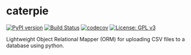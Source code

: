 # caterpie
[![PyPI version](https://badge.fury.io/py/caterpie.svg)](https://badge.fury.io/py/caterpie)
[![Build Status](https://travis-ci.org/smk508/caterpie.svg?branch=master)](https://travis-ci.org/smk508/caterpie)
[![codecov](https://codecov.io/gh/smk508/caterpie/branch/master/graph/badge.svg)](https://codecov.io/gh/smk508/caterpie)
[![License: GPL v3](https://img.shields.io/badge/License-GPLv3-blue.svg)](https://www.gnu.org/licenses/gpl-3.0)

Lightweight Object Relational Mapper (ORM) for uploading CSV files to a database using python.